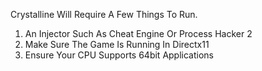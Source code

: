 Crystalline Will Require A Few Things To Run.
1. An Injector Such As Cheat Engine Or Process Hacker 2
2. Make Sure The Game Is Running In Directx11
3. Ensure Your CPU Supports 64bit Applications
